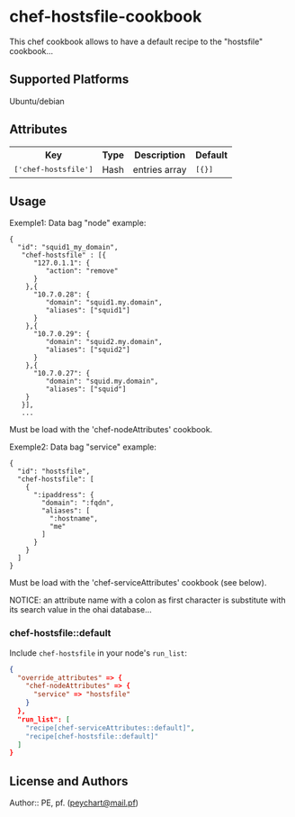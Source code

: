 # chef-hostsfile-cookbook

 This chef cookbook allows to have a default recipe to the "hostsfile" cookbook...

## Supported Platforms

 Ubuntu/debian

## Attributes

<table>
  <tr>
    <th>Key</th>
    <th>Type</th>
    <th>Description</th>
    <th>Default</th>
  </tr>
  <tr>
    <td><tt>['chef-hostsfile']</tt></td>
    <td>Hash</td>
    <td>entries array</td>
    <td><tt>[{}]</tt></td>
  </tr>
</table>

## Usage

Exemple1:
 Data bag "node" example:

    {
      "id": "squid1_my_domain",
       "chef-hostsfile" : [{
          "127.0.1.1": {
             "action": "remove"
          }
        },{
          "10.7.0.28": {
             "domain": "squid1.my.domain",
             "aliases": ["squid1"]
          }
        },{
          "10.7.0.29": {
             "domain": "squid2.my.domain",
             "aliases": ["squid2"]
          }
        },{
          "10.7.0.27": {
             "domain": "squid.my.domain",
             "aliases": ["squid"]
        }
       }],
       ...

 Must be load with the 'chef-nodeAttributes' cookbook.

Exemple2:
 Data bag "service" example:

    {
      "id": "hostsfile",
      "chef-hostsfile": [
        {
          ":ipaddress": {
            "domain": ":fqdn",
            "aliases": [
              ":hostname",
              "me"
            ]
          }
        }
      ]
    }

 Must be load with the 'chef-serviceAttributes' cookbook (see below).

 NOTICE: an attribute name with a colon as first character is substitute with its search value in the ohai database...


### chef-hostsfile::default

Include `chef-hostsfile` in your node's `run_list`:

```json
{
  "override_attributes" => {
    "chef-nodeAttributes" => {
      "service" => "hostsfile"
    }
  },
  "run_list": [
    "recipe[chef-serviceAttributes::default]",
    "recipe[chef-hostsfile::default]"
  ]
}
```

## License and Authors

Author:: PE, pf. (<peychart@mail.pf>)
